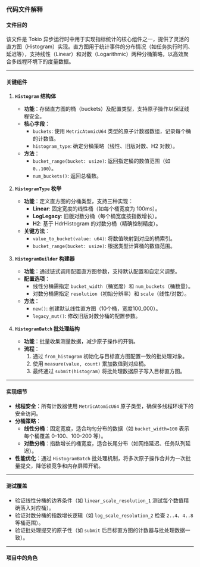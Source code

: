 ### 代码文件解释

#### **文件目的**
该文件是 Tokio 异步运行时中用于实现指标统计的核心组件之一，提供了灵活的直方图（Histogram）实现。直方图用于统计事件的分布情况（如任务执行时间、延迟等），支持线性（Linear）和对数（Logarithmic）两种分桶策略，以高效聚合多线程环境下的度量数据。

---

#### **关键组件**

1. **`Histogram` 结构体**
   - **功能**：存储直方图的桶（buckets）及配置类型，支持原子操作以保证线程安全。
   - **核心字段**：
     - `buckets`: 使用 `MetricAtomicU64` 类型的原子计数器数组，记录每个桶的计数值。
     - `histogram_type`: 确定分桶策略（线性、旧版对数、H2 对数）。
   - **方法**：
     - `bucket_range(bucket: usize)`: 返回指定桶的数值范围（如 `0..100`）。
     - `num_buckets()`: 返回总桶数。

2. **`HistogramType` 枚举**
   - **功能**：定义直方图的分桶类型，支持三种实现：
     - **Linear**: 固定宽度的线性桶（如每个桶宽度为 100ms）。
     - **LogLegacy**: 旧版对数分桶（每个桶宽度按指数增长）。
     - **H2**: 基于 HdrHistogram 的对数分桶（精确控制精度）。
   - **关键方法**：
     - `value_to_bucket(value: u64)`: 将数值映射到对应的桶索引。
     - `bucket_range(bucket: usize)`: 根据类型计算桶的数值范围。

3. **`HistogramBuilder` 构建器**
   - **功能**：通过链式调用配置直方图参数，支持默认配置和自定义调整。
   - **配置选项**：
     - 线性分桶需指定 `bucket_width`（桶宽度）和 `num_buckets`（桶数量）。
     - 对数分桶需指定 `resolution`（初始分辨率）和 `scale`（线性/对数）。
   - **方法**：
     - `new()`: 创建默认线性直方图（10个桶，宽度100_000）。
     - `legacy_mut()`: 修改旧版对数分桶的配置参数。

4. **`HistogramBatch` 批处理结构**
   - **功能**：批量收集测量数据，减少原子操作的开销。
   - **流程**：
     1. 通过 `from_histogram` 初始化与目标直方图配置一致的批处理对象。
     2. 使用 `measure(value, count)` 累加数值到对应桶。
     3. 最终通过 `submit(histogram)` 将批处理数据原子写入目标直方图。

---

#### **实现细节**
- **线程安全**：所有计数器使用 `MetricAtomicU64` 原子类型，确保多线程环境下的安全访问。
- **分桶策略**：
  - **线性分桶**：固定宽度，适合均匀分布的数据（如 `bucket_width=100` 表示每个桶覆盖 0-100、100-200 等）。
  - **对数分桶**：指数增长的桶宽度，适合长尾分布（如网络延迟、任务队列延迟）。
- **性能优化**：通过 `HistogramBatch` 批处理机制，将多次原子操作合并为一次批量提交，降低锁竞争和内存屏障开销。

---

#### **测试覆盖**
- 验证线性分桶的边界条件（如 `linear_scale_resolution_1` 测试每个数值精确落入对应桶）。
- 验证对数分桶的指数增长逻辑（如 `log_scale_resolution_2` 检查 `2..4`、`4..8` 等桶范围）。
- 验证批处理提交的原子性（如 `submit` 后目标直方图的计数器与批处理数据一致）。

---

#### **项目中的角色**